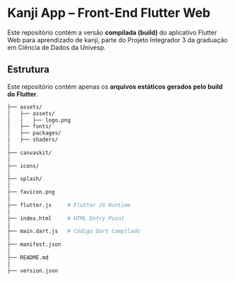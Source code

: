 # Kanji App – Front-End Flutter Web

Este repositório contém a versão **compilada (build)** do aplicativo Flutter Web para aprendizado de kanji, parte do Projeto Integrador 3 da graduação em Ciência de Dados da Univesp.



<!-- ## Acesso
Acesse o aplicativo diretamente em:
👉 [https://kanji-web-deploy.vercel.app](https://kanji-web-deploy.vercel.app) 
---
-->


## Estrutura

Este repositório contém apenas os **arquivos estáticos gerados pelo build do Flutter**.

<!-- ```bash
flutter build web
``` -->

```bash
├── assets/  
│   ├── assets/
│   │   ├── logo.png
│   ├── fonts/  
│   ├── packages/
│   ├── shaders/
│
├── canvaskit/
│
├── icons/
│
├── splash/
│
├── favicon.png
│
├── flutter.js     # Flutter JS Runtime
│
├── index.html     # HTML Entry Point
│
├── main.dart.js   # Código Dart Compilado
│
├── manifest.json
│
├── README.md
│
├── version.json
```